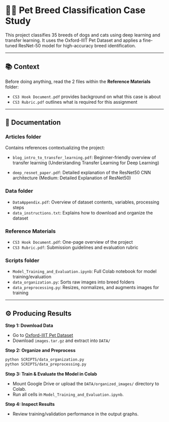 # 🐶🐱 Pet Breed Classification Case Study

This project classifies 35 breeds of dogs and cats using deep learning and transfer learning. It uses the Oxford-IIIT Pet Dataset and applies a fine-tuned ResNet-50 model for high-accuracy breed identification.

---

## 📚 Context

Before doing anything, read the 2 files within the **Reference Materials** folder:
- `CS3 Hook Document.pdf` provides background on what this case is about
- `CS3 Rubric.pdf` outlines what is required for this assignment

---

## 📂 Documentation

### Articles folder
Contains references contextualizing the project:
- `blog_intro_to_transfer_learning.pdf`: Beginner-friendly overview of transfer learning 
(Understanding Transfer Learning for Deep Learning)

- `deep_resnet_paper.pdf`: Detailed explanation of the ResNet50 CNN architecture
(Medium: Detailed Explanation of ResNet50)

### Data folder
- `DataAppendix.pdf`: Overview of dataset contents, variables, processing steps
- `data_instructions.txt`: Explains how to download and organize the dataset

### Reference Materials
- `CS3 Hook Document.pdf`: One-page overview of the project
- `CS3 Rubric.pdf`: Submission guidelines and evaluation rubric

### Scripts folder
- `Model_Training_and_Evaluation.ipynb`: Full Colab notebook for model training/evaluation
- `data_organization.py`: Sorts raw images into breed folders
- `data_preprocessing.py`: Resizes, normalizes, and augments images for training

---

## ⚙️ Producing Results

**Step 1: Download Data**
- Go to [Oxford-IIIT Pet Dataset](https://www.robots.ox.ac.uk/~vgg/data/pets/)
- Download `images.tar.gz` and extract into `DATA/`

**Step 2: Organize and Preprocess**
```bash
python SCRIPTS/data_organization.py
python SCRIPTS/data_preprocessing.py
```

**Step 3: Train & Evaluate the Model in Colab**  
   - Mount Google Drive or upload the `DATA/organized_images/` directory to Colab.  
   - Run all cells in `Model_Training_and_Evaluation.ipynb`.  

**Step 4: Inspect Results**  
   - Review training/validation performance in the output graphs.  
